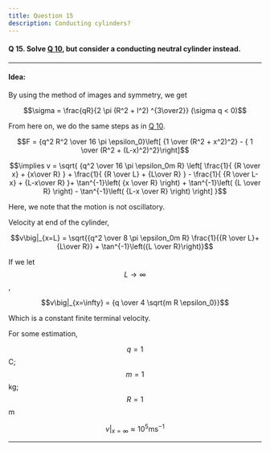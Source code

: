 ```yaml
---
title: Question 15
description: Conducting cylinders?
---
```


<script src="https://cdn.mathjax.org/mathjax/latest/MathJax.js?config=TeX-AMS-MML_HTMLorMML" type="text/javascript"></script>

#### Q 15. Solve [Q 10](https://python128.github.io/questions/10), but consider a conducting neutral cylinder instead.


---

#### Idea:

By using the method of images and symmetry, we get

$$\sigma = \frac{qR}{2 \pi (R^2 + l^2) ^{3\over2}} (\sigma q < 0)$$ 

From here on, we do the same steps as in [Q 10](https://python128.github.io/questions/10). 

$$F = {q^2 R^2 \over 16 \pi \epsilon_0}\left[ {1 \over (R^2 + x^2)^2} - { 1 \over (R^2 + (L-x)^2)^2}\right]$$

$$\implies v = \sqrt{ {q^2 \over 16 \pi \epsilon_0m R} \left[ \frac{1}{ {R \over x} + {x\over R} } + \frac{1}{ {R \over L} + {L\over R} } - \frac{1}{ {R \over L-x} + {L-x\over R} }+ \tan^{-1}\left( {x \over R} \right) + \tan^{-1}\left( {L \over R} \right) - \tan^{-1}\left( {L-x \over R} \right) \right] }$$

Here, we note that the motion is not oscillatory. 

Velocity at end of the cylinder,

$$v\big|_{x=L} = \sqrt{{q^2 \over 8 \pi \epsilon_0m R} \frac{1}{{R \over L}+{L\over R}} + \tan^{-1}\left({L \over R}\right)}$$

If we let $$L\to\infty$$, 

$$v\big|_{x=\infty} = {q \over 4 \sqrt{m R \epsilon_0}}$$

Which is a constant finite terminal velocity.

For some estimation, 

$$q=1$$C; $$m=1$$kg; $$R=1$$m

$$v\big|_{x=\infty} \approx 10^5 \text{ms}^{-1}$$

---

